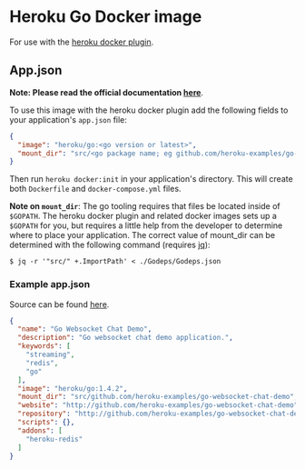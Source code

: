 # Heroku Go Docker image

For use with the [heroku docker
plugin](https://github.com/heroku/heroku-docker).

## App.json

**Note: Please read the official documentation
[here](https://devcenter.heroku.com/articles/docker)**.

To use this image with the heroku docker plugin add the following fields to your
application's `app.json` file:

```json
{
  "image": "heroku/go:<go version or latest>",
  "mount_dir": "src/<go package name; eg github.com/heroku-examples/go-websocket-chat-demo>",
}
```

Then run `heroku docker:init` in your application's directory. This will create
both  `Dockerfile` and `docker-compose.yml` files.

**Note on `mount_dir`**:  The go tooling requires that files be located inside
of `$GOPATH`. The heroku docker plugin and related docker images sets up a
`$GOPATH` for you, but requires a little help from the developer to determine
where to place your application. The correct value of mount_dir can be
determined with the following command (requires
  [jq](https://stedolan.github.io/jq/)):

```term
$ jq -r '"src/" +.ImportPath' < ./Godeps/Godeps.json
```

### Example app.json

Source can be found
[here](https://github.com/heroku-examples/go-websocket-chat-demo/blob/master/app.json).

```json
{
  "name": "Go Websocket Chat Demo",
  "description": "Go websocket chat demo application.",
  "keywords": [
    "streaming",
    "redis",
    "go"
  ],
  "image": "heroku/go:1.4.2",
  "mount_dir": "src/github.com/heroku-examples/go-websocket-chat-demo",
  "website": "http://github.com/heroku-examples/go-websocket-chat-demo",
  "repository": "http://github.com/heroku-examples/go-websocket-chat-demol",
  "scripts": {},
  "addons": [
    "heroku-redis"
  ]
}
```
